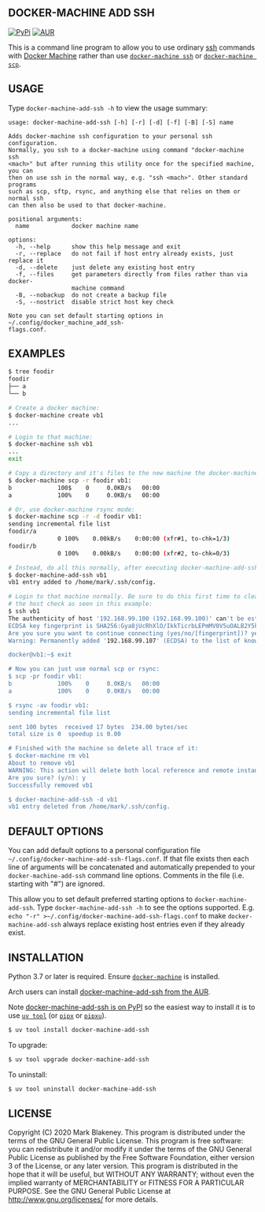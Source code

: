 ## DOCKER-MACHINE ADD SSH
[![PyPi](https://img.shields.io/pypi/v/docker-machine-add-ssh)](https://pypi.org/project/docker-machine-add-ssh/)
[![AUR](https://img.shields.io/aur/version/docker-machine-add-ssh)](https://aur.archlinux.org/packages/docker-machine-add-ssh/)

This is a command line program to allow you to use ordinary
[ssh](ssh.com/ssh) commands with [Docker
Machine](https://github.com/docker/machine) rather than use
[`docker-machine ssh`](https://docs.docker.com/machine/reference/ssh/)
or [`docker-machine
scp`](https://docs.docker.com/machine/reference/scp/).

## USAGE

Type `docker-machine-add-ssh -h` to view the usage summary:

```
usage: docker-machine-add-ssh [-h] [-r] [-d] [-f] [-B] [-S] name

Adds docker-machine ssh configuration to your personal ssh configuration.
Normally, you ssh to a docker-machine using command "docker-machine ssh
<mach>" but after running this utility once for the specified machine, you can
then on use ssh in the normal way, e.g. "ssh <mach>". Other standard programs
such as scp, sftp, rsync, and anything else that relies on them or normal ssh
can then also be used to that docker-machine.

positional arguments:
  name            docker machine name

options:
  -h, --help      show this help message and exit
  -r, --replace   do not fail if host entry already exists, just replace it
  -d, --delete    just delete any existing host entry
  -f, --files     get parameters directly from files rather than via docker-
                  machine command
  -B, --nobackup  do not create a backup file
  -S, --nostrict  disable strict host key check

Note you can set default starting options in ~/.config/docker_machine_add_ssh-
flags.conf.
```

## EXAMPLES

```sh
$ tree foodir
foodir
├── a
└── b

# Create a docker machine:
$ docker-machine create vb1
...

# Login to that machine:
$ docker-machine ssh vb1
...
exit

# Copy a directory and it's files to the new machine the docker-machine way:
$ docker-machine scp -r foodir vb1:
b             100$    0     0.0KB/s   00:00
a             100%    0     0.0KB/s   00:00

# Or, use docker-machine rsync mode:
$ docker-machine scp -r -d foodir vb1:
sending incremental file list
foodir/a
              0 100%    0.00kB/s    0:00:00 (xfr#1, to-chk=1/3)
foodir/b
              0 100%    0.00kB/s    0:00:00 (xfr#2, to-chk=0/3)

# Instead, do all this normally, after executing docker-machine-add-ssh:
$ docker-machine-add-ssh vb1
vb1 entry added to /home/mark/.ssh/config.

# Login to that machine normally. Be sure to do this first time to clear
# the host check as seen in this example:
$ ssh vb1
The authenticity of host '192.168.99.100 (192.168.99.100)' can't be established.
ECDSA key fingerprint is SHA256:Gya8jUcRhXlO/IkkTicrbLEPmMV0V5uOALB2Y5kJUCc.
Are you sure you want to continue connecting (yes/no/[fingerprint])? yes
Warning: Permanently added '192.168.99.107' (ECDSA) to the list of known hosts.

docker@vb1:~$ exit

# Now you can just use normal scp or rsync:
$ scp -pr foodir vb1:
b             100%    0     0.0KB/s   00:00    
a             100%    0     0.0KB/s   00:00 

$ rsync -av foodir vb1:
sending incremental file list

sent 100 bytes  received 17 bytes  234.00 bytes/sec
total size is 0  speedup is 0.00

# Finished with the machine so delete all trace of it:
$ docker-machine rm vb1
About to remove vb1
WARNING: This action will delete both local reference and remote instance.
Are you sure? (y/n): y
Successfully removed vb1

$ docker-machine-add-ssh -d vb1
vb1 entry deleted from /home/mark/.ssh/config.
```

## DEFAULT OPTIONS

You can add default options to a personal configuration file
`~/.config/docker-machine-add-ssh-flags.conf`. If that file exists then
each line of arguments will be concatenated and automatically prepended
to your `docker-machine-add-ssh` command line options. Comments in the
file (i.e. starting with "#") are ignored.

This allow you to set default preferred starting options to
`docker-machine-add-ssh`. Type `docker-machine-add-ssh -h` to see the
options supported.
E.g. `echo "-r" >~/.config/docker-machine-add-ssh-flags.conf` to make
`docker-machine-add-ssh` always replace existing host entries even if
they already exist.

## INSTALLATION

Python 3.7 or later is required. Ensure
[`docker-machine`](https://docs.docker.com/machine/install-machine) is
installed.

Arch users can install [docker-machine-add-ssh from the
AUR](https://aur.archlinux.org/packages/docker-machine-add-ssh/).

Note [docker-machine-add-ssh is on
PyPI](https://pypi.org/project/docker-machine-add-ssh/) so the easiest
way to install it is to use [`uv tool`][uvtool] (or [`pipx`][pipx] or
[`pipxu`][pipxu]).

```sh
$ uv tool install docker-machine-add-ssh
```

To upgrade:

```sh
$ uv tool upgrade docker-machine-add-ssh
```

To uninstall:

```sh
$ uv tool uninstall docker-machine-add-ssh
```

[pipx]: https://github.com/pypa/pipx
[pipxu]: https://github.com/bulletmark/pipxu
[uvtool]: https://docs.astral.sh/uv/guides/tools/#installing-tools

## LICENSE

Copyright (C) 2020 Mark Blakeney. This program is distributed under the
terms of the GNU General Public License.
This program is free software: you can redistribute it and/or modify it
under the terms of the GNU General Public License as published by the
Free Software Foundation, either version 3 of the License, or any later
version.
This program is distributed in the hope that it will be useful, but
WITHOUT ANY WARRANTY; without even the implied warranty of
MERCHANTABILITY or FITNESS FOR A PARTICULAR PURPOSE. See the GNU General
Public License at <http://www.gnu.org/licenses/> for more details.
